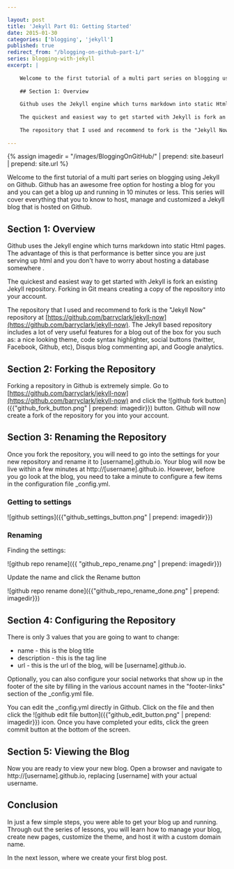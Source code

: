 ```yaml
---

layout: post 
title: 'Jekyll Part 01: Getting Started'
date: 2015-01-30
categories: ['blogging', 'jekyll']
published: true
redirect_from: "/blogging-on-github-part-1/"
series: blogging-with-jekyll
excerpt: | 
    
    Welcome to the first tutorial of a multi part series on blogging using Jekyll on Github.  Github has an awesome free option for hosting a blog for you and you can get a blog up and running in 10 minutes or less.  This series will cover everything that you to know to host, manage and customized a Jekyll blog that is hosted on Github.
      
    ## Section 1: Overview
    
    Github uses the Jekyll engine which turns markdown into static Html pages.  The advantage of this is that performance is better since you are just serving up html and you don't have to worry about hosting a database somewhere .
    
    The quickest and easiest way to get started with Jekyll is fork an existing Jekyll repository.  Forking in Git means creating a copy of the repository into your account.
    
    The repository that I used and recommend to fork is the "Jekyll Now" repository at  [https://github.com/barryclark/jekyll-now](https://github.com/barryclark/jekyll-now).  The Jekyll based repository includes a lot of very useful features for a blog out of the box for you such as:  a nice looking theme, code syntax highlighter, social buttons (twitter, Facebook, Github, etc), Disqus blog commenting api, and Google analytics.
    
---
```

{% assign imagedir = "/images/BloggingOnGitHub/" | prepend: site.baseurl | prepend: site.url %}

Welcome to the first tutorial of a multi part series on blogging using Jekyll on Github.  Github has an awesome free option for hosting a blog for you and you can get a blog up and running in 10 minutes or less.  This series will cover everything that you to know to host, manage and customized a Jekyll blog that is hosted on Github.

## Section 1: Overview

Github uses the Jekyll engine which turns markdown into static Html pages.  The advantage of this is that performance is better since you are just serving up html and you don't have to worry about hosting a database somewhere .

The quickest and easiest way to get started with Jekyll is fork an existing Jekyll repository.  Forking in Git means creating a copy of the repository into your account.

The repository that I used and recommend to fork is the "Jekyll Now" repository at  [https://github.com/barryclark/jekyll-now](https://github.com/barryclark/jekyll-now).  The Jekyll based repository includes a lot of very useful features for a blog out of the box for you such as:  a nice looking theme, code syntax highlighter, social buttons (twitter, Facebook, Github, etc), Disqus blog commenting api, and Google analytics.

## Section 2: Forking the Repository

Forking a repository in Github is extremely simple.  Go to [https://github.com/barryclark/jekyll-now](https://github.com/barryclark/jekyll-now) and click the ![github fork button]({{"github_fork_button.png" | prepend: imagedir}}) button.  Github will now create a fork of the repository for you into your account.

## Section 3: Renaming the Repository

Once you fork the repository, you will need to go into the settings for your new repository and rename it to [username].github.io.  Your blog will now be live within a few minutes at http://[username].github.io.  However, before you go look at the blog, you need to take a minute to configure a few items in the configuration file  _config.yml.

### Getting to settings
![github settings]({{"github_settings_button.png" | prepend: imagedir}})

### Renaming

Finding the settings:

![github repo rename]({{ "github_repo_rename.png" | prepend: imagedir}})

Update the name and click the Rename button

![github repo rename done]({{"github_repo_rename_done.png" | prepend: imagedir}})

## Section 4: Configuring the Repository

There is only 3 values that you are going to want to change:

* name - this is the blog title
* description - this is the tag line
* url - this is the url of the blog, will be [username].github.io.

Optionally, you can also configure your social networks that show up in the footer of the site by filling in the various account names in the "footer-links" section of the _config.yml file.

You can edit the _config.yml directly in Github.  Click on the file and then click the ![github edit file button]({{"github_edit_button.png" | prepend: imagedir}}) icon.  Once you have completed your edits, click the green commit button at the bottom of the screen.


## Section 5: Viewing the Blog

Now you are ready to view your new blog.  Open a browser and navigate to http://[username].github.io, replacing [username] with your actual username.

## Conclusion

In just a few simple steps, you were able to get your blog up and running.  Through out the series of lessons, you will learn how to manage your blog, create new pages, customize the theme, and host it with a custom domain name.

In the next lesson, where we create your first blog post.
